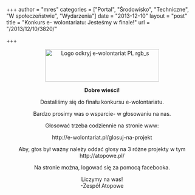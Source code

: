 +++
author = "mres"
categories = ["Portal", "Środowisko", "Techniczne", "W społeczeństwie", "Wydarzenia"]
date = "2013-12-10"
layout = "post"
title = "Konkurs e- wolontariatu: Jesteśmy w finale!"
url = "/2013/12/10/3820/"

+++

<p style="text-align: center">
  <a href="http://blog.atopowe.pl/wp-content/uploads/2013/12/Logo-odkryj-e-wolontariat-PL-rgb_s.jpg"><img class="size-medium wp-image-3825" alt="Logo odkryj e-wolontariat PL rgb_s" src="http://blog.atopowe.pl/wp-content/uploads/2013/12/Logo-odkryj-e-wolontariat-PL-rgb_s-300x85.jpg" width="300" height="85" srcset="http://blog.atopowe.pl/wp-content/uploads/2013/12/Logo-odkryj-e-wolontariat-PL-rgb_s-300x85.jpg 300w, http://blog.atopowe.pl/wp-content/uploads/2013/12/Logo-odkryj-e-wolontariat-PL-rgb_s.jpg 448w" sizes="(max-width: 300px) 100vw, 300px" /></a>
</p>

<p style="text-align: center">
  <strong>Dobre wieści!</strong>
</p>

<p style="text-align: center">
  Dostaliśmy się do finału konkursu e-wolontariatu.
</p>

<p style="text-align: center">
  Bardzo prosimy was o wsparcie- w głosowaniu na nas.
</p>

<p style="text-align: center">
  Głosować trzeba codziennie na stronie www:
</p>

<p style="text-align: center">
  http://e-wolontariat.pl/glosuj-na-projekt
</p>

<p style="text-align: center">
  Aby, głos był ważny należy oddać głosy na 3 różne projekty w tym http://atopowe.pl/
</p>

<p style="text-align: center">
  Na stronie można, logować się za pomocą facebooka.
</p>

<p style="text-align: center">
  Liczymy na was!<br /> -Zespół Atopowe
</p>